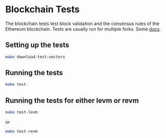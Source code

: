 # Blockchain Tests
The blockchain tests test block validation and the consensus rules of the Ethereum blockchain. Tests are usually run for multiple forks.
Some [docs](https://ethereum.github.io/execution-spec-tests/main/consuming_tests/blockchain_test/).

## Setting up the tests

```bash
make download-test-vectors
```

## Running the tests

```bash
make test
```

## Running the tests for either levm or revm

```bash
make test-levm
```
or
```bash
make test-revm
```
